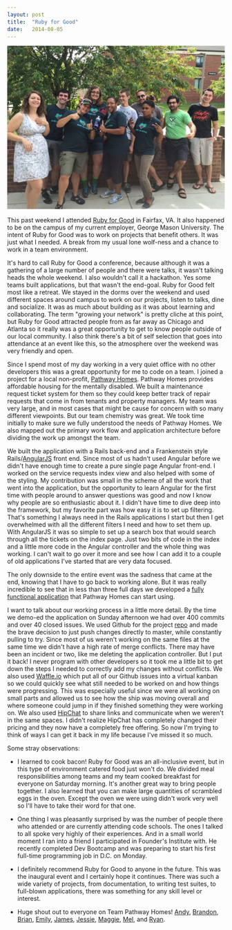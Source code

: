 ```yaml
---
layout: post
title:  "Ruby for Good"
date:   2014-08-05
---
```


<img style="max-width: 100%" src="/../assets/2014/08/teampathwayhomes.jpg" alt="Team Pathway Homes group photo"/>

This past weekend I attended [Ruby for Good](http://www.rubyforgood.com) in Fairfax, VA. It also happened to be on the campus of my current employer, George Mason University. The intent of Ruby for Good was to work on projects that benefit others. It was just what I needed. A break from my usual lone wolf-ness and a chance to work in a team environment.

It's hard to call Ruby for Good a conference, because although it was a gathering of a large number of people and there were talks, it wasn't talking heads the whole weekend. I also wouldn't call it a hackathon. Yes some teams built applications, but that wasn't the end-goal. Ruby for Good felt most like a retreat. We stayed in the dorms over the weekend and used different spaces around campus to work on our projects, listen to talks, dine and socialize. It was as much about building as it was about learning and collaborating. The term "growing your network" is pretty cliche at this point, but Ruby for Good attracted people from as far away as Chicago and Atlanta so it really was a great opportunity to get to know people outside of our local community. I also think there's a bit of self selection that goes into attendance at an event like this, so the atmosphere over the weekend was very friendly and open. 

Since I spend most of my day working in a very quiet office with no other developers this was a great opportunity for me to code on a team. I joined a project for a local non-profit, [Pathway Homes](http://www.pathwayhomes.org/). Pathway Homes provides affordable housing for the mentally disabled. We built a maintenance request ticket system for them so they could keep better track of repair requests that come in from tenants and property managers. My team was very large, and in most cases that might be cause for concern with so many different viewpoints. But our team chemistry was great. We took time initially to make sure we fully understood the needs of Pathway Homes. We also mapped out the primary work flow and application architecture before dividing the work up amongst the team. 

We built the application with a Rails back-end and a Frankenstein style Rails/[AngularJS](https://angularjs.org/) front end. Since most of us hadn't used Angular before we didn't have enough time to create a pure single page Angular front-end. I worked on the service requests index view and also helped with some of the styling. My contribution was small in the scheme of all the work that went into the application, but the opportunity to learn Angular for the first time with people around to answer questions was good and now I know why people are so enthusiastic about it. I didn't have time to dive deep into the framework, but my favorite part was how easy it is to set up filtering. That's something I always need in the Rails applications I start but then I get overwhelmed with all the different filters I need and how to set them up. With AngularJS it was so simple to set up a search box that would search through all the tickets on the index page. Just two bits of code in the index and a little more code in the Angular controller and the whole thing was working. I can't wait to go over it more and see how I can add it to a couple of old applications I've started that are very data focused.    

The only downside to the entire event was the sadness that came at the end, knowing that I have to go back to working alone. But it was really incredible to see that in less than three full days we developed a [fully functional application](https://pathway-homes.herokuapp.com/) that Pathway Homes can start using. 

I want to talk about our working process in a little more detail. By the time we demo-ed the application on Sunday afternoon we had over 400 commits and over 40 closed issues. We used Github for the project [repo](https://github.com/alindeman/pathway-homes) and made the brave decision to just push changes directly to master, while constantly pulling to try. Since most of us weren't working on the same files at the same time we didn't have a high rate of merge conflicts. There may have been an incident or two, like me deleting the application controller. But I put it back! I never program with other developers so it took me a little bit to get down the steps I needed to correctly add my changes without conflicts. We also used [Waffle.io](https://waffle.io/alindeman/pathway-homes) which put all of our Github issues into a virtual kanban so we could quickly see what still needed to be worked on and how things were progressing. This was especially useful since we were all working on small parts and allowed us to see how the ship was moving overall and where someone could jump in if they finished something they were working on. We also used [HipChat](http://hipchat.com/) to share links and communicate when we weren't in the same spaces. I didn't realize HipChat has completely changed their pricing and they now have a completely free offering. So now I'm trying to think of ways I can get it back in my life because I've missed it so much. 

Some stray observations:

- I learned to cook bacon! Ruby for Good was an all-inclusive event, but in this type of environment catered food just won't do. We divided meal responsibilities among teams and my team cooked breakfast for everyone on Saturday morning. It's another great way to bring people together. I also learned that you can make large quantities of scrambled eggs in the oven. Except the oven we were using didn't work very well so I'll have to take their word for that one.<br> 

- One thing I was pleasantly surprised by was the number of people there who attended or are currently attending code schools. The ones I talked to all spoke very highly of their experiences. And in a small world moment I ran into a friend I participated in Founder's Institute with. He recently completed Dev Bootcamp and was preparing to start his first full-time programming job in D.C. on Monday.

- I definitely recommend Ruby for Good to anyone in the future. This was the inaugural event and I certainly hope it continues. There was such a wide variety of projects, from documentation, to writing test suites, to full-blown applications, there was something for any skill level or interest.

- Huge shout out to everyone on Team Pathway Homes! [Andy](http://twitter.com/alindeman), [Brandon](http://twitter.com/brandonlrice), [Brian](https://twitter.com/bglusman), [Emily](https://github.com/ecbailey), [James](http://twitter.com/jmaisu), [Jessie](http://twitter.com/mad_typist), [Maggie](https://github.com/mepps), [Mel](https://github.com/melaniew), and [Ryan](http://twitter.com/RMalecky).